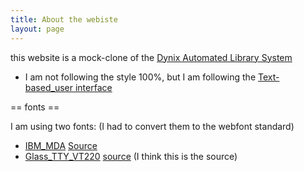 ```yaml
---
title: About the webiste
layout: page
---
```

this website is a mock-clone of the [Dynix Automated Library System](https://en.wikipedia.org/wiki/Dynix_(software))

 * I am not following the style 100%, but I am following the [Text-based_user interface](https://en.wikipedia.org/wiki/Text-based_user_interface)

== fonts ==

I am using two fonts:
(I had to convert them to the webfont standard)

 * [IBM_MDA](https://en.wikipedia.org/wiki/IBM_Monochrome_Display_Adapter) [Source](http://int10h.org/oldschool-pc-fonts/fontlist/)
 * [Glass_TTY_VT220](https://en.wikipedia.org/wiki/VT220) [source](http://svo.2.staticpublic.s3-website-us-east-1.amazonaws.com/glasstty/) (I think this is the source)
